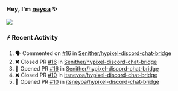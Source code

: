 ### Hey, I'm [neyoa][website] ✨

![](https://github-readme-stats.vercel.app/api?username=itsneyoa&show_icons=true&theme=radical&custom_title=neyoa%27s%20GitHub%20Stats&hide_border=true&count_private=true)

### :zap: Recent Activity

<!--START_SECTION:activity-->
1. 🗣 Commented on [#16](https://github.com/Senither/hypixel-discord-chat-bridge/issues/16) in [Senither/hypixel-discord-chat-bridge](https://github.com/Senither/hypixel-discord-chat-bridge)
2. ❌ Closed PR [#16](https://github.com/Senither/hypixel-discord-chat-bridge/pull/16) in [Senither/hypixel-discord-chat-bridge](https://github.com/Senither/hypixel-discord-chat-bridge)
3. 💪 Opened PR [#16](https://github.com/Senither/hypixel-discord-chat-bridge/pull/16) in [Senither/hypixel-discord-chat-bridge](https://github.com/Senither/hypixel-discord-chat-bridge)
4. ❌ Closed PR [#10](https://github.com/itsneyoa/hypixel-discord-chat-bridge/pull/10) in [itsneyoa/hypixel-discord-chat-bridge](https://github.com/itsneyoa/hypixel-discord-chat-bridge)
5. 💪 Opened PR [#10](https://github.com/itsneyoa/hypixel-discord-chat-bridge/pull/10) in [itsneyoa/hypixel-discord-chat-bridge](https://github.com/itsneyoa/hypixel-discord-chat-bridge)
<!--END_SECTION:activity-->

<!--Now playing maybe? https://github.com/novatorem/novatorem-->

[website]: https://neyoa.me
